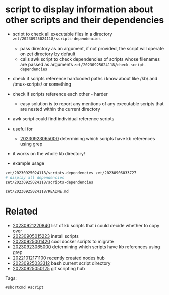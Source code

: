 # script to display information about other scripts and their dependencies

- script to check all executable files in a directory `zet/20230925024118/scripts-dependencies`
  - pass directory as an argument, if not provided, the script will operate on zet directory by default
  - calls awk script to check dependencies of scripts whose filenames are passed as arguments `zet/20230925024118/check-script-dependencies`
- check if scripts reference hardcoded paths i know about like /kb/ and /tmux-scripts/ or something
- check if scripts reference each other - harder
  - easy solution is to report any mentions of any executable scripts that are nested within the current directory
- awk script could find individual reference scripts
- useful for
  - [20230923065000](/zet/20230923065000/README.md) determining which scripts have kb references using grep
- it works on the whole kb directory!

- example usage
```bash
zet/20230925024118/scripts-dependencies zet/20230906033727
# display all dependencies
zet/20230925024118/scripts-dependencies
```

` zet/20230925024118/README.md `

# Related

- [20230921220840](/zet/20230921220840/README.md) list of kb scripts that i could decide whether to copy over
- [20230905015223](/zet/20230905015223/README.md) install scripts
- [20230925001420](/zet/20230925001420/README.md) cool docker scripts to migrate
- [20230923065000](/zet/20230923065000/README.md) determining which scripts have kb references using grep
- [20221012171100](/zet/20221012171100/README.md) recently created nodes hub
- [20230925033312](/zet/20230925033312/README.md) bash current script directory
- [20230925050125](/zet/20230925050125/README.md) git scripting hub

Tags:

    #shortcmd #script
